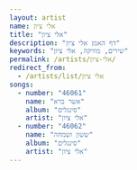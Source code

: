 ```yaml
---
layout: artist
name: אלי ציון
title: "אלי ציון"
description: "דף האמן אלי ציון"
keywords: "שירים, מוזיקה, אלי ציון"
permalink: /artists/אלי-ציון/
redirect_from:
  - /artists/list/אלי ציון
songs:
  - number: "46061"
    name: "אשר ברא"
    album: "סינגלים"
    artist: "אלי ציון"
  - number: "46062"
    name: "ששון ושמחה"
    album: "סינגלים"
    artist: "אלי ציון"
---
```

